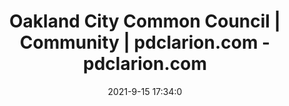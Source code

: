 ---
"title": "Oakland City Common Council | Community | pdclarion.com - pdclarion.com"
"date": "2021-9-15 17:34:0"
"feed_name": "GOOGLENEWSMINING"
"feed_website": "https://news.google.com/search?q=mining%2Bincident&hl=en-US&gl=US&ceid=US:en"
"feed_rss": "https://news.google.com/rss/search?q=mining%2Bincident&hl=en-US&gl=US&ceid=US:en"
"link": "https://www.pdclarion.com/community/oakland-city-common-council/article_0e9cd82a-506e-58b1-8d4c-fcbbdf0689e2.html"
"file": "_posts/2021-1-1-563e8f4d5135d29e8e776c0b38a54b3fe42b66ab.md"
"accident": "0"
"drilling": "0"
---
